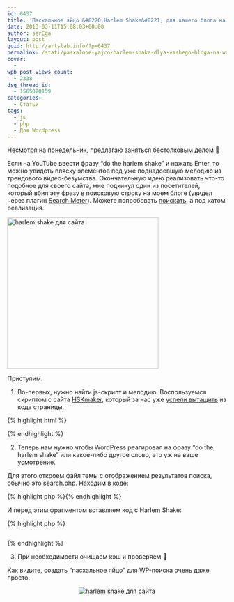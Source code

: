 ```yaml
---
id: 6437
title: 'Пасхальное яйцо &#8220;Harlem Shake&#8221; для вашего блога на WordPress'
date: 2013-03-11T15:08:03+00:00
author: serEga
layout: post
guid: http://artslab.info/?p=6437
permalink: /stati/pasxalnoe-yajco-harlem-shake-dlya-vashego-bloga-na-wordpress/
cover:
  -
wpb_post_views_count:
  - 2338
dsq_thread_id:
  - 1565020159
categories:
  - Статьи
tags:
  - js
  - php
  - Для Wordpress
---
```

Несмотря на понедельник, предлагаю заняться бестолковым делом 🙂

Если на YouTube ввести фразу &#8220;do the harlem shake&#8221; и нажать Enter, то можно увидеть пляску элементов под уже поднадоевшую мелодию из трендового видео-безумства. Окончательную идею реализовать что-то подобное для своего сайта, мне подкинул один из посетителей, который вбил эту фразу в поисковую строку на моем блоге (увидел через плагин [Search Meter](http://artslab.info/news/30-plaginov-dlya-wordpress-kotorye-ispolzuyutsya-v-etom-bloge/)). Можете попробовать [поискать](http://artslab.info/?s=do+the+harlem+shake), а под катом реализация.

[<img src="http://googledrive.com/host/0B9lHVSSSdxdxd0hjdUdmRzY3Tjg/harlem_shake_dlya_saita.jpg" alt="harlem shake для сайта" class="aligncenter size-medium" width="347" width="79" />](http://googledrive.com/host/0B9lHVSSSdxdxd0hjdUdmRzY3Tjg/harlem_shake_dlya_saita.jpg)

<!--more-->

Приступим.

1. Во-первых, нужно найти js-скрипт и мелодию. Воспользуемся скриптом с сайта [HSKmaker](http://hsmaker.com/), который за нас уже [успели вытащить](http://time2hack.com/2013/02/create-your-own-websites-harlem-shake-meme.html) из кода страницы.

{% highlight html %}<script src="http://files.time2hack.com/time2hack.harlem.shake.min.js" type="text/javascript"></script>

<div style=" height:0px; width:0px; overflow:hidden;">

<audio controls="controls" autoplay="autoplay" loop="loop">

<source src="http://files.time2hack.com/time2hack.harlem.shake.ogg" type="audio/ogg" />

</audio>

<script type="text/javascript">

ready(function () {

harlemShake();

});

</script>

</div>{% endhighlight %}

2. Теперь нам нужно чтобы WordPress реагировал на фразу &#8220;do the harlem shake&#8221; или какое-либо другое слово, это уж на ваше усмотрение.

Для этого откроем файл темы с отображением результатов поиска, обычно это search.php. Находим в коде:

{% highlight php %}<?php if (have_posts()) : ?>{% endhighlight %}

И перед этим фрагментом вставляем код с Harlem Shake:

{% highlight php %}

<?php if($_GET[&#8216;s&#8217;] == &#8216;do the harlem shake&#8217;) { ?>

<script src="http://files.time2hack.com/time2hack.harlem.shake.min.js" type="text/javascript"></script>

<div style=" height:0px; width:0px; overflow:hidden;">

<audio controls="controls" autoplay="autoplay" loop="loop">

<source src="http://files.time2hack.com/time2hack.harlem.shake.ogg" type="audio/ogg" />

</audio>

<script type="text/javascript">

ready(function () {

harlemShake();

});

</script>

</div>

<?php } ?>

{% endhighlight %}

3. При необходимости очищаем кэш и проверяем 🙂

Как видите, создать &#8220;пасхальное яйцо&#8221; для WP-поиска очень даже просто.

<center>
  <a href="http://googledrive.com/host/0B9lHVSSSdxdxd0hjdUdmRzY3Tjg/shaker.jpg"><img src="http://googledrive.com/host/0B9lHVSSSdxdxd0hjdUdmRzY3Tjg/shaker-300x204.jpg" alt="harlem shake для сайта" class="aligncenter size-medium wp-image-6441" srcset="http://googledrive.com/host/0B9lHVSSSdxdxd0hjdUdmRzY3Tjg/shaker-300x204.jpg 300w, http://googledrive.com/host/0B9lHVSSSdxdxd0hjdUdmRzY3Tjg/shaker-1024x698.jpg 1024w, http://googledrive.com/host/0B9lHVSSSdxdxd0hjdUdmRzY3Tjg/shaker.jpg 1091w" sizes="(max-width: 300px) 100vw, 300px" /></a>
</center>